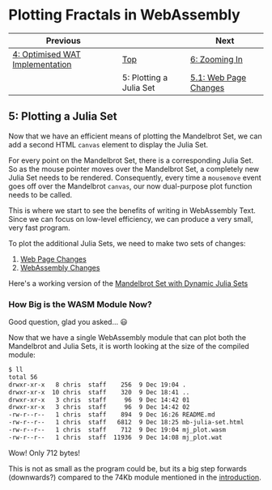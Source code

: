 # Plotting Fractals in WebAssembly

| Previous | | Next
|---|---|---
| [4: Optimised WAT Implementation](../04%20WAT%20Optimised%20Implementation/) | [Top](/chriswhealy/plotting-fractals-in-webassembly) | [6: Zooming In](../06%20Zoom%20Image/)
| | 5: Plotting a Julia Set | [5.1: Web Page Changes](./01/)

## 5: Plotting a Julia Set

Now that we have an efficient means of plotting the Mandelbrot Set, we can add a second HTML `canvas` element to display the Julia Set.

For every point on the Mandelbrot Set, there is a corresponding Julia Set.
So as the mouse pointer moves over the Mandelbrot Set, a completely new Julia Set needs to be rendered.
Consequently, every time a `mousemove` event goes off over the Mandelbrot `canvas`, our now dual-purpose plot function needs to be called.

This is where we start to see the benefits of writing in WebAssembly Text.
Since we can focus on low-level efficiency, we can produce a very small, very fast program.

To plot the additional Julia Sets, we need to make two sets of changes:

1. [Web Page Changes](./01/)
1. [WebAssembly Changes](./02/)

Here's a working version of the [Mandelbrot Set with Dynamic Julia Sets](mb-julia-set.html)

### How Big is the WASM Module Now?

Good question, glad you asked...  😃

Now that we have a single WebAssembly module that can plot both the Mandelbrot and Julia Sets, it is worth looking at the size of the compiled module:

```bash
$ ll
total 56
drwxr-xr-x   8 chris  staff    256  9 Dec 19:04 .
drwxr-xr-x  10 chris  staff    320  9 Dec 18:41 ..
drwxr-xr-x   3 chris  staff     96  9 Dec 14:42 01
drwxr-xr-x   3 chris  staff     96  9 Dec 14:42 02
-rw-r--r--   1 chris  staff    894  9 Dec 16:26 README.md
-rw-r--r--   1 chris  staff   6812  9 Dec 18:25 mb-julia-set.html
-rw-r--r--   1 chris  staff    712  9 Dec 19:04 mj_plot.wasm
-rw-r--r--   1 chris  staff  11936  9 Dec 14:08 mj_plot.wat
```

Wow! Only 712 bytes!

This is not as small as the program could be, but its a big step forwards (downwards?) compared to the 74Kb module mentioned in the [introduction](/chriswhealy/plotting-fractals-in-webassembly).
